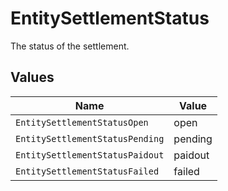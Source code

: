 # EntitySettlementStatus

The status of the settlement.


## Values

| Name                            | Value                           |
| ------------------------------- | ------------------------------- |
| `EntitySettlementStatusOpen`    | open                            |
| `EntitySettlementStatusPending` | pending                         |
| `EntitySettlementStatusPaidout` | paidout                         |
| `EntitySettlementStatusFailed`  | failed                          |